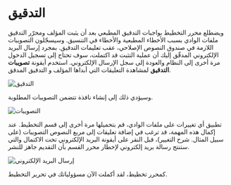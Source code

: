 # التدقيق

ويضطلع محرر التخطيط بواجبات التدقيق المطبعي بعد أن يثبت المؤلف ومحرّر التدقيق ملفات الوادي بسبب الأخطاء المطبعية والأخطاء في التنسيق. وسيسجّلون التصويبات اللازمة في صندوق النصوص الإصلاحي، عقب تعليمات التدقيق. بمجرد إرسال البريد الإلكتروني المدقّق إليك أن عملية التثبت قد اكتملت، سوف تحتاج إلى تسجيل الدخول مرة أخرى إلى النظام والعودة إلى سجل الإرسال الإلكتروني. استخدم أيقونة **تصويبات التدقيق** لمشاهدة التعليقات التي أبداها المؤلف و التدقيق المدقق.

![التدقيق](images/chapter11/layout_proof_1.png)

وسيؤدي ذلك إلى إنشاء نافذة تتضمن التصويبات المطلوبة.

![التصويبات](images/chapter11/layout_proof_2.png)

تطبيق أي تغييرات على ملفات الوادي، قم بتحميلها مرة أخرى إلى قسم التخطيط. عند إكمال هذه المهمة، قد ترغب في إضافة تعليقات إلى مربع النصوص التصويبات (على سبيل المثال. شرح التغيير)، قبل النقر على أيقونة البريد الإلكتروني تحت الاكتمال والتي ستنتج رسالة بريد إلكتروني لإخطار محرر القسم بأن التقديم جاهز للنشر.

![إرسال البريد الإلكتروني](images/chapter11/layout_proof_3.png)


كمحرر تخطيط، لقد أكملت الآن مسؤولياتك في تحرير التخطيط.